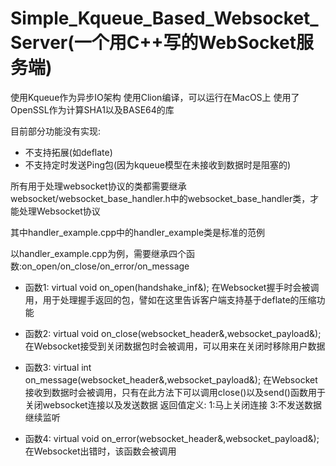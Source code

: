 # Simple_Kqueue_Based_Websocket_Server(一个用C++写的WebSocket服务端)

使用Kqueue作为异步IO架构
使用Clion编译，可以运行在MacOS上
使用了OpenSSL作为计算SHA1以及BASE64的库

目前部分功能没有实现:
- 不支持拓展(如deflate)
- 不支持定时发送Ping包(因为kqueue模型在未接收到数据时是阻塞的)

所有用于处理websocket协议的类都需要继承websocket/websocket_base_handler.h中的websocket_base_handler类，才能处理Websocket协议

其中handler_example.cpp中的handler_example类是标准的范例

以handler_example.cpp为例，需要继承四个函数:on_open/on_close/on_error/on_message

- 函数1: virtual void on_open(handshake_inf&);
在Websocket握手时会被调用，用于处理握手返回的包，譬如在这里告诉客户端支持基于deflate的压缩功能

- 函数2: virtual void on_close(websocket_header&,websocket_payload&);
在Websocket接受到关闭数据包时会被调用，可以用来在关闭时移除用户数据

- 函数3: virtual int on_message(websocket_header&,websocket_payload&);
在Websocket接收到数据时会被调用，只有在此方法下可以调用close()以及send()函数用于关闭websocket连接以及发送数据
返回值定义: 1:马上关闭连接 3:不发送数据继续监听

- 函数4: virtual void on_error(websocket_header&,websocket_payload&);
在Websocket出错时，该函数会被调用
